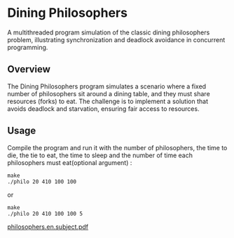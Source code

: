 # Dining Philosophers

A multithreaded program simulation of the classic dining philosophers problem, illustrating synchronization and deadlock avoidance in concurrent programming.

## Overview

The Dining Philosophers program simulates a scenario where a fixed number of philosophers sit around a dining table, and they must share resources (forks) to eat. The challenge is to implement a solution that avoids deadlock and starvation, ensuring fair access to resources.

## Usage

Compile the program and run it with the number of philosophers, the time to die, the tie to eat, the time to sleep and the number of time each philosophers must eat(optional argument) :

```
make
./philo 20 410 100 100 
```
or 
```
make
./philo 20 410 100 100 5
```

[philosophers.en.subject.pdf](https://github.com/AK7iwi/Philosophers/files/14182171/philosophers.en.subject.pdf)
